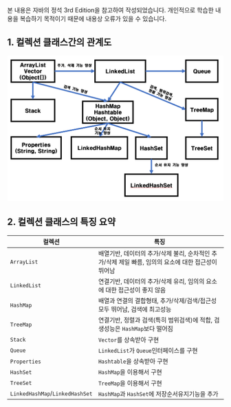 본 내용은 자바의 정석 3rd Edition을 참고하여 작성되었습니다. 개인적으로 학습한 내용을 복습하기 목적이기 때문에 내용상 오류가 있을 수 있습니다.

## 1. 컬렉션 클래스간의 관계도
![summary](https://raw.githubusercontent.com/walbatrossw/TIL/master/03_pl/java/stadard-of-java/11_collection_framework/img/collection_class_relation.png)

## 2. 컬렉션 클래스의 특징 요약
|컬렉션|특징|
|---|---|
|`ArrayList`|배열기반, 데이터의 추가/삭제 불리, 순차적인 추가/삭제 제일 빠름, 임의의 요소에 대한 접근성이 뛰어남|
|`LinkedList`|연결기반, 데이터의 추가/삭제 유리, 임의의 요소에 대한 접근성이 좋지 않음|
|`HashMap`|배열과 연결의 결합형태, 추가/삭제/검색/접근성 모두 뛰어남, 검색에 최고성능|
|`TreeMap`|연결기반, 정렬과 검색(특히 범위검색)에 적합, 검생성능은 `HashMap`보다 떨어짐|
|`Stack`|`Vector`를 상속받아 구현|
|`Queue`|`LinkedList`가 `Queue`인터페이스를 구현|
|`Properties`|`Hashtable`을 상속받아 구현|
|`HashSet`|`HashMap`을 이용해서 구현|
|`TreeSet`|`TreeMap`을 이용해서 구현|
|`LinkedHashMap`/`LinkedHashSet`|`HashMap`과 `HashSet`에 저장순서유지기능을 추가|
